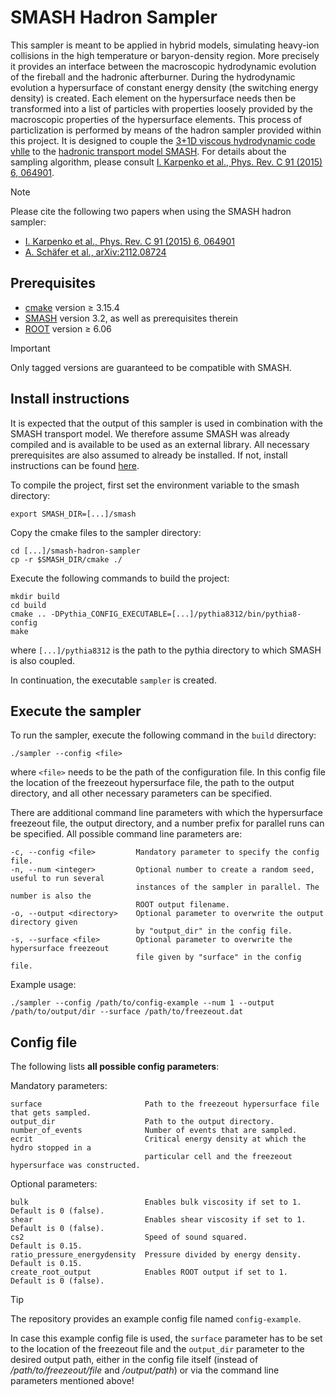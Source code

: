 # SMASH Hadron Sampler

This sampler is meant to be applied in hybrid models, simulating heavy-ion collisions in the high temperature or baryon-density region. More precisely it provides an interface between the macroscopic hydrodynamic evolution of the fireball and the hadronic afterburner. During the hydrodynamic evolution a hypersurface of constant energy density (the switching energy density) is created. Each element on the hypersurface needs then be transformed into a list of particles with properties loosely provided by the macroscopic properties of the hypersurface elements. This process of particlization is performed by means of the hadron sampler provided within this project. It is designed to couple the [3+1D viscous hydrodynamic code vhlle](https://github.com/yukarpenko/vhlle) to the [hadronic transport model SMASH](https://smash-transport.github.io). For details about the sampling algorithm, please consult [I. Karpenko et al., Phys. Rev. C 91 (2015) 6, 064901](https://inspirehep.net/literature/1343339).

> [!NOTE]
> Please cite the following two papers when using the SMASH hadron sampler:
> - [I. Karpenko et al., Phys. Rev. C 91 (2015) 6, 064901](https://inspirehep.net/literature/1343339)
> - [A. Schäfer et al., arXiv:2112.08724](https://arxiv.org/abs/2112.08724)


## Prerequisites
- [cmake](https://cmake.org) version &ge; 3.15.4
- [SMASH](https://github.com/smash-transport/smash) version 3.2, as well as prerequisites therein
- [ROOT](https://root.cern.ch) version &ge; 6.06

> [!IMPORTANT]
> Only tagged versions are guaranteed to be compatible with SMASH.


## Install instructions
It is expected that the output of this sampler is used in combination with the SMASH transport model. We therefore assume SMASH was already compiled and is available to be used as an external library. All necessary prerequisites are also assumed to already be installed.
If not, install instructions can be found [here](https://github.com/smash-transport/smash/blob/main/README.md).

To compile the project, first set the environment variable to the smash directory:

    export SMASH_DIR=[...]/smash

Copy the cmake files to the sampler directory:

    cd [...]/smash-hadron-sampler
    cp -r $SMASH_DIR/cmake ./

Execute the following commands to build the project:

    mkdir build
    cd build
    cmake .. -DPythia_CONFIG_EXECUTABLE=[...]/pythia8312/bin/pythia8-config
    make
where `[...]/pythia8312` is the path to the pythia directory to which SMASH is also coupled.

In continuation, the executable `sampler` is created.


## Execute the sampler
To run the sampler, execute the following command in the `build` directory:

    ./sampler --config <file>

where `<file>` needs to be the path of the configuration file.
In this config file the location of the freezeout hypersurface file, the path to the output directory, and all other necessary parameters can be specified.

There are additional command line parameters with which the hypersurface freezeout file, the output directory, and a number prefix for parallel runs can be specified.
All possible command line parameters are:

    -c, --config <file>         Mandatory parameter to specify the config file.
    -n, --num <integer>         Optional number to create a random seed, useful to run several
                                instances of the sampler in parallel. The number is also the
                                ROOT output filename.
    -o, --output <directory>    Optional parameter to overwrite the output directory given
                                by "output_dir" in the config file.
    -s, --surface <file>        Optional parameter to overwrite the hypersurface freezeout
                                file given by "surface" in the config file.

Example usage:

    ./sampler --config /path/to/config-example --num 1 --output /path/to/output/dir --surface /path/to/freezeout.dat


## Config file

The following lists **all possible config parameters**:

Mandatory parameters:

    surface                       Path to the freezeout hypersurface file that gets sampled.
    output_dir                    Path to the output directory.
    number_of_events              Number of events that are sampled.
    ecrit                         Critical energy density at which the hydro stopped in a
                                  particular cell and the freezeout hypersurface was constructed.


Optional parameters:

    bulk                          Enables bulk viscosity if set to 1.   Default is 0 (false).
    shear                         Enables shear viscosity if set to 1.  Default is 0 (false).
    cs2                           Speed of sound squared.               Default is 0.15.
    ratio_pressure_energydensity  Pressure divided by energy density.   Default is 0.15.
    create_root_output            Enables ROOT output if set to 1.      Default is 0 (false).


> [!TIP]
> The repository provides an example config file named `config-example`.

In case this example config file is used, the `surface` parameter has to be set to the location of the freezeout file and the `output_dir` parameter to the desired output path, either in the config file itself (instead of _/path/to/freezeout/file_ and _/output/path_) or via the command line parameters mentioned above!

